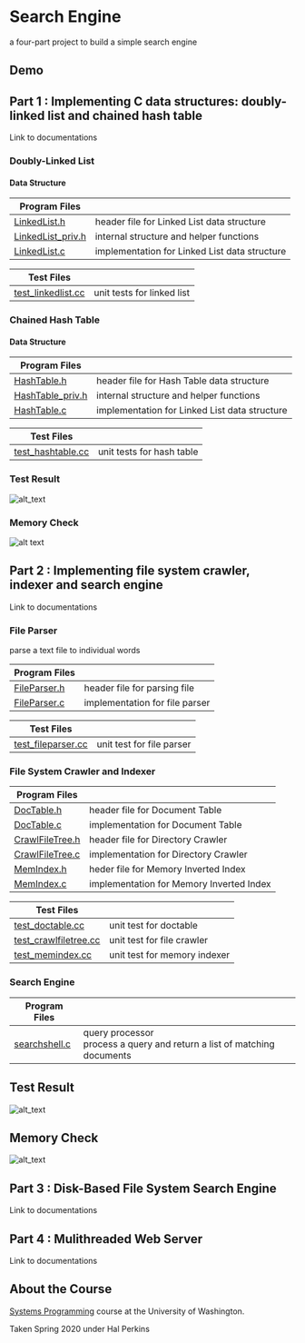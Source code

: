 # Search Engine
a four-part project to build a simple search engine
## Demo

## Part 1 : Implementing C data structures: doubly-linked list and chained hash table
Link to documentations [](here)
### Doubly-Linked List
#### Data Structure
| Program Files | |
| --- | --- |
| [LinkedList.h](https://github.com/bellaroseee/SysProg-hw1/blob/master/LinkedList.h) | header file for Linked List data structure |
| [LinkedList_priv.h](https://github.com/bellaroseee/SysProg-hw1/blob/master/LinkedList_priv.h) | internal structure and helper functions |
| [LinkedList.c](https://github.com/bellaroseee/SysProg-hw1/blob/master/LinkedList.c) | implementation for Linked List data structure |
  
| Test Files | |
| --- | --- |
| [test_linkedlist.cc](https://github.com/bellaroseee/SysProg-hw1/blob/master/test_linkedlist.cc) | unit tests for linked list |
### Chained Hash Table
#### Data Structure
| Program Files |  |
| --- | --- |
| [HashTable.h](https://github.com/bellaroseee/SysProg-hw1/blob/master/HashTable.h) | header file for Hash Table data structure | 
| [HashTable_priv.h](https://github.com/bellaroseee/SysProg-hw1/blob/master/HashTable_priv.h) | internal structure and helper functions |
| [HashTable.c](https://github.com/bellaroseee/SysProg-hw1/blob/master/HashTable.c) | implementation for Linked List data structure |
  
| Test Files | |
| --- | --- |
| [test_hashtable.cc](https://github.com/bellaroseee/SysProg-hw1/blob/master/test_hashtable.cc) | unit tests for hash table |
  
### Test Result
![alt_text](https://raw.githubusercontent.com/bellaroseee/SysProg-hw1/master/public/hw-1-test.jpg#testresult)

### Memory Check
![alt text](https://raw.githubusercontent.com/bellaroseee/SysProg-hw1/master/public/memory-check.jpg)


## Part 2 : Implementing file system crawler, indexer and search engine
Link to documentations [](here)
### File Parser
parse a text file to individual words
  
| Program Files | |
| --- | --- |
| [FileParser.h](https://github.com/bellaroseee/SysProg-hw2/blob/master/FileParser.h) | header file for parsing file |
| [FileParser.c](https://github.com/bellaroseee/SysProg-hw2/blob/master/FileParser.c) | implementation for file parser |

| Test Files | |
| --- | --- |
| [test_fileparser.cc](https://github.com/bellaroseee/SysProg-hw2/blob/master/test_fileparser.cc) | unit test for file parser | 
### File System Crawler and Indexer
| Program Files | |
| --- | --- |
| [DocTable.h](https://github.com/bellaroseee/SysProg-hw2/blob/master/DocTable.h) | header file for Document Table |
| [DocTable.c](https://github.com/bellaroseee/SysProg-hw2/blob/master/DocTable.cc) | implementation for Document Table |
| [CrawlFileTree.h](https://github.com/bellaroseee/SysProg-hw2/blob/master/CrawlFileTree.h) | header file for Directory Crawler |
| [CrawlFileTree.c](https://github.com/bellaroseee/SysProg-hw2/blob/master/CrawlFileTree.c) | implementation for Directory Crawler |
| [MemIndex.h](https://github.com/bellaroseee/SysProg-hw2/blob/master/MemIndex.h) | heder file for Memory Inverted Index |
| [MemIndex.c](https://github.com/bellaroseee/SysProg-hw2/blob/master/MemIndex.c) | implementation for Memory Inverted Index |

| Test Files | |
| --- | --- |
| [test_doctable.cc](https://github.com/bellaroseee/SysProg-hw2/blob/master/test_doctable.cc) | unit test for doctable |
| [test_crawlfiletree.cc](https://github.com/bellaroseee/SysProg-hw2/blob/master/test_crawlfiletree.cc) | unit test for file crawler | 
| [test_memindex.cc](https://github.com/bellaroseee/SysProg-hw2/blob/master/memindex.cc) | unit test for memory indexer |
### Search Engine
| Program Files | |
| --- | --- |
| [searchshell.c](https://github.com/bellaroseee/SysProg-hw2/blob/master/searchshell.cc) | query processor <br/> process a query and return a list of matching documents |

## Test Result
![alt_text](https://raw.githubusercontent.com/bellaroseee/SysProg-hw2/master/public/hw2-test-.jpg)

## Memory Check
![alt_text](https://raw.githubusercontent.com/bellaroseee/SysProg-hw2/master/public/memory-check.jpg)


## Part 3 : Disk-Based File System Search Engine
Link to documentations [](here)

## Part 4 : Mulithreaded Web Server
Link to documentations [](here)

## About the Course
[Systems Programming](https://courses.cs.washington.edu/courses/cse333/20sp/) course at the University of Washington.
  
Taken Spring 2020 under Hal Perkins
